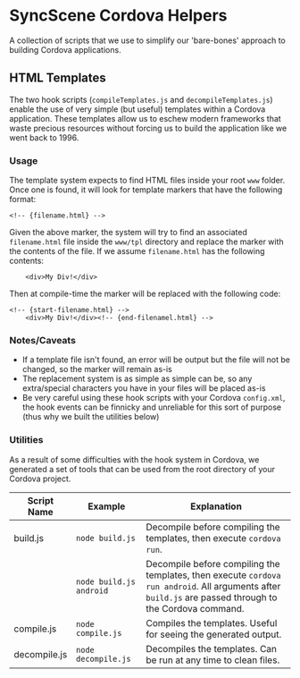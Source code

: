 # SyncScene Cordova Helpers
A collection of scripts that we use to simplify our 'bare-bones' approach to building Cordova applications.

## HTML Templates
The two hook scripts (`compileTemplates.js` and `decompileTemplates.js`) enable the use of very simple (but useful) templates within a Cordova application.  These templates allow us to eschew modern frameworks that waste precious resources without forcing us to build the application like we went back to 1996.

### Usage
The template system expects to find HTML files inside your root `www` folder.  Once one is found, it will look for template markers that have the following format:

```
<!-- {filename.html} -->
```

Given the above marker, the system will try to find an associated `filename.html` file inside the `www/tpl` directory and replace the marker with the contents of the file.  If we assume `filename.html` has the following contents:

```
	<div>My Div!</div>
```

Then at compile-time the marker will be replaced with the following code:

```
<!-- {start-filename.html} -->
	<div>My Div!</div><!-- {end-filenamel.html} -->
```

### Notes/Caveats
- If a template file isn't found, an error will be output but the file will not be changed, so the marker will remain as-is
- The replacement system is as simple as simple can be, so any extra/special characters you have in your files will be placed as-is
- Be very careful using these hook scripts with your Cordova `config.xml`, the hook events can be finnicky and unreliable for this sort of purpose (thus why we built the utilities below)

### Utilities
As a result of some difficulties with the hook system in Cordova, we generated a set of tools that can be used from the root directory of your Cordova project.

| Script Name | Example | Explanation |
| --- | --- | --- |
| build.js | `node build.js` | Decompile before compiling the templates, then execute `cordova run`. |
| | `node build.js android` | Decompile before compiling the templates, then execute `cordova run android`.  All arguments after `build.js` are passed through to the Cordova command. |
| compile.js | `node compile.js` | Compiles the templates.  Useful for seeing the generated output. |
| decompile.js | `node decompile.js` | Decompiles the templates.  Can be run at any time to clean files. |